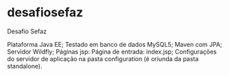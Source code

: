 # desafiosefaz
Desafio Sefaz

Plataforma Java EE;
Testado em banco de dados MySQL5;
Maven com JPA;
Servidor Wildfly;
Páginas jsp:
Página de entrada: index.jsp;
Configurações do servidor de aplicação na pasta configuration (é oriunda da pasta standalone).
